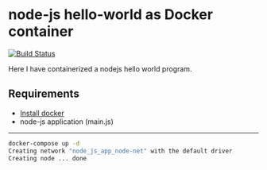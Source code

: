 # node-js hello-world as Docker container


[![Build Status](https://travis-ci.org/joemccann/dillinger.svg?branch=master)](https://travis-ci.org/joemccann/dillinger)

Here I have containerized a nodejs hello world program.

## Requirements

- [Install docker](https://docs.docker.com/engine/install/debian/)
- node-js application (main.js)

----

```bash
docker-compose up -d
Creating network "node_js_app_node-net" with the default driver
Creating node ... done

```
